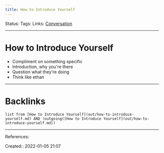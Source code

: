 ```yaml
---
title: How to Introduce Yourself
---
```

Status: 
Tags: 
Links: [Conversation](out/conversation.md)
___
# How to Introduce Yourself
- Compliment on something specific
- Introduction, why you're there
- Question what they're doing
- Think like ethan
___
# Backlinks
```dataview
list from [How to Introduce Yourself](out/how-to-introduce-yourself.md) AND !outgoing([How to Introduce Yourself](out/how-to-introduce-yourself.md))
```
___
References:

Created:: 2022-01-05 21:07
